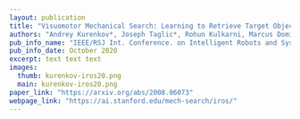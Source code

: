 ```yaml
---
layout: publication
title: "Visuomotor Mechanical Search: Learning to Retrieve Target Objects in Clutter"
authors: "Andrey Kurenkov*, Joseph Taglic*, Rohun Kulkarni, Marcus Dominguez-Kuhne, Animesh Garg, Roberto Martín-Martín, Silvio Savarese"
pub_info_name: "IEEE/RSJ Int. Conference. on Intelligent Robots and Systems (IROS)"
pub_info_date: October 2020
excerpt: text text text
images:
  thumb: kurenkov-iros20.png
  main: kurenkov-iros20.png
paper_link: "https://arxiv.org/abs/2008.06073"
webpage_link: "https://ai.stanford.edu/mech-search/iros/"
---
```

